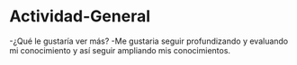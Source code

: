# Actividad-General
-¿Qué le gustaría ver más? 
-Me gustaria seguir profundizando y evaluando mi conocimiento y así seguir ampliando mis conocimientos.
